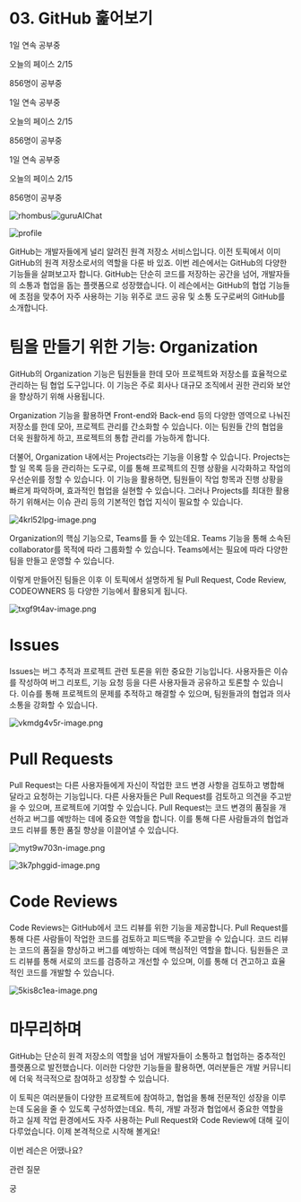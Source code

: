# 03. GitHub 훑어보기

1일 연속 공부중

오늘의 페이스 2/15

856명이 공부중

1일 연속 공부중

오늘의 페이스 2/15

856명이 공부중

1일 연속 공부중

오늘의 페이스 2/15

856명이 공부중

![rhombus](https://codeit-static.codeit.com/_main/production/_next/static/media/guru.ec798937.png?w=256&q=75&t=cover)![guru](https://codeit-static.codeit.com/_main/production/_next/static/media/guru-label.906890d0.png?w=128&q=75&t=cover)AIChat

![profile](https://ssl.pstatic.net/static/pwe/address/img_profile.png)

GitHub는 개발자들에게 널리 알려진 원격 저장소 서비스입니다. 이전 토픽에서 이미 GitHub의 원격 저장소로서의 역할을 다룬 바 있죠. 이번 레슨에서는 GitHub의 다양한 기능들을 살펴보고자 합니다. GitHub는 단순히 코드를 저장하는 공간을 넘어, 개발자들의 소통과 협업을 돕는 플랫폼으로 성장했습니다. 이 레슨에서는 GitHub의 협업 기능들에 초점을 맞추어 자주 사용하는 기능 위주로 코드 공유 및 소통 도구로써의 GitHub를 소개합니다.

# 팀을 만들기 위한 기능: Organization

GitHub의 Organization 기능은 팀원들을 한데 모아 프로젝트와 저장소를 효율적으로 관리하는 팀 협업 도구입니다. 이 기능은 주로 회사나 대규모 조직에서 권한 관리와 보안을 향상하기 위해 사용됩니다.

Organization 기능을 활용하면 Front-end와 Back-end 등의 다양한 영역으로 나눠진 저장소를 한데 모아, 프로젝트 관리를 간소화할 수 있습니다. 이는 팀원들 간의 협업을 더욱 원활하게 하고, 프로젝트의 통합 관리를 가능하게 합니다.

더불어, Organization 내에서는 Projects라는 기능을 이용할 수 있습니다. Projects는 할 일 목록 등을 관리하는 도구로, 이를 통해 프로젝트의 진행 상황을 시각화하고 작업의 우선순위를 정할 수 있습니다. 이 기능을 활용하면, 팀원들이 작업 항목과 진행 상황을 빠르게 파악하며, 효과적인 협업을 실현할 수 있습니다. 그러나 Projects를 최대한 활용하기 위해서는 이슈 관리 등의 기본적인 협업 지식이 필요할 수 있습니다.

![4krl52lpg-image.png](https://bakey-api.codeit.kr/api/files/resource?root=static&seqId=6643&version=&directory=4krl52lpg-image.png&name=4krl52lpg-image.png)

Organization의 핵심 기능으로, Teams를 들 수 있는데요. Teams 기능을 통해 소속된 collaborator를 목적에 따라 그룹화할 수 있습니다. Teams에서는 필요에 따라 다양한 팀을 만들고 운영할 수 있습니다.

이렇게 만들어진 팀들은 이후 이 토픽에서 설명하게 될 Pull Request, Code Review, CODEOWNERS 등 다양한 기능에서 활용되게 됩니다.

![txgf9t4av-image.png](https://bakey-api.codeit.kr/api/files/resource?root=static&seqId=6643&version=&directory=txgf9t4av-image.png&name=txgf9t4av-image.png)

# Issues

Issues는 버그 추적과 프로젝트 관련 토론을 위한 중요한 기능입니다. 사용자들은 이슈를 작성하여 버그 리포트, 기능 요청 등을 다른 사용자들과 공유하고 토론할 수 있습니다. 이슈를 통해 프로젝트의 문제를 추적하고 해결할 수 있으며, 팀원들과의 협업과 의사소통을 강화할 수 있습니다.

![vkmdg4v5r-image.png](https://bakey-api.codeit.kr/api/files/resource?root=static&seqId=6643&version=&directory=vkmdg4v5r-image.png&name=vkmdg4v5r-image.png)

# Pull Requests

Pull Request는 다른 사용자들에게 자신이 작업한 코드 변경 사항을 검토하고 병합해 달라고 요청하는 기능입니다. 다른 사용자들은 Pull Request를 검토하고 의견을 주고받을 수 있으며, 프로젝트에 기여할 수 있습니다. Pull Request는 코드 변경의 품질을 개선하고 버그를 예방하는 데에 중요한 역할을 합니다. 이를 통해 다른 사람들과의 협업과 코드 리뷰를 통한 품질 향상을 이끌어낼 수 있습니다.

![myt9w703n-image.png](https://bakey-api.codeit.kr/api/files/resource?root=static&seqId=6643&version=&directory=myt9w703n-image.png&name=myt9w703n-image.png)

![3k7phggid-image.png](https://bakey-api.codeit.kr/api/files/resource?root=static&seqId=6643&version=&directory=3k7phggid-image.png&name=3k7phggid-image.png)

# Code Reviews

Code Reviews는 GitHub에서 코드 리뷰를 위한 기능을 제공합니다. Pull Request를 통해 다른 사람들이 작업한 코드를 검토하고 피드백을 주고받을 수 있습니다. 코드 리뷰는 코드의 품질을 향상하고 버그를 예방하는 데에 핵심적인 역할을 합니다. 팀원들은 코드 리뷰를 통해 서로의 코드를 검증하고 개선할 수 있으며, 이를 통해 더 견고하고 효율적인 코드를 개발할 수 있습니다.

![5kis8c1ea-image.png](https://bakey-api.codeit.kr/api/files/resource?root=static&seqId=6643&version=&directory=5kis8c1ea-image.png&name=5kis8c1ea-image.png)

# 마무리하며

GitHub는 단순히 원격 저장소의 역할을 넘어 개발자들이 소통하고 협업하는 중추적인 플랫폼으로 발전했습니다. 이러한 다양한 기능들을 활용하면, 여러분들은 개발 커뮤니티에 더욱 적극적으로 참여하고 성장할 수 있습니다.

이 토픽은 여러분들이 다양한 프로젝트에 참여하고, 협업을 통해 전문적인 성장을 이루는데 도움을 줄 수 있도록 구성하였는데요. 특히, 개발 과정과 협업에서 중요한 역할을 하고 실제 작업 환경에서도 자주 사용하는 Pull Request와 Code Review에 대해 깊이 다루었습니다. 이제 본격적으로 시작해 볼게요!

이번 레슨은 어땠나요?

관련 질문

궁